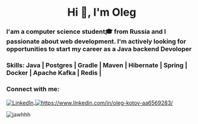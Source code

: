 <h1 align="center">Hi 👋, I'm Oleg</h1>
<h3 align="left">I'am a computer science student&#127891; from Russia and I passionate about web development.
I'm actively looking for opportunities to start my career as a Java backend Devoloper
</h3>
<!-- <h3 align="left">I'm actively looking for opportunities to start my career as a Java backend Devoloper</h3> -->
<h3 align="left">Skills: Java | Postgres | Gradle | Maven | Hibernate | Spring | Docker | Apache Kafka | Redis | </h3>

<h3 align="left">Connect with me:</h3>

<p align="left">
	<a href="https://linkedin.com/in/oleg-kotov-aa6569283/" target="blank">
		<img align="center" src="https://img.shields.io/badge/LinkedIn-blue?style=for-the-badge&logo=linkedinogo&Color=white" alt="LinkedIn">
	</a>
	<a href="https://t.me/Jawhhh" target="blank"><img align="center" src="https://img.shields.io/badge/Telegram-blue?style=for-the-badge&logo=telegram&logoColor=white" alt="https://www.linkedin.com/in/oleg-kotov-aa6569283/">
	</a>
</p>

<p align="left"> <img src="https://komarev.com/ghpvc/?username=jawhhh&label=Profile%20views&color=0e75b6&style=flat" alt="jawhhh" /> </p>







<!--
**Jawhhh/Jawhhh** is a ✨ _special_ ✨ repository because its `README.md` (this file) appears on your GitHub profile.

Here are some ideas to get you started:

- 🔭 I’m currently working on ...
- 🌱 I’m currently learning ...
- 👯 I’m looking to collaborate on ...
- 🤔 I’m looking for help with ...
- 💬 Ask me about ...
- 📫 How to reach me: ...
- 😄 Pronouns: ...
- ⚡ Fun fact: ...
-->
